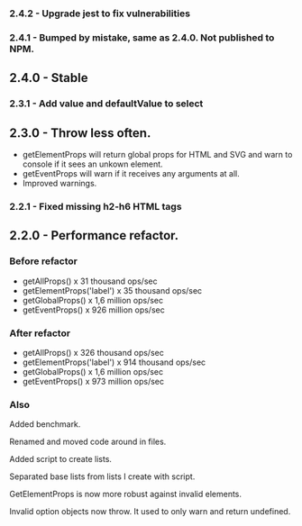 ### 2.4.2 - Upgrade jest to fix vulnerabilities

### 2.4.1 - Bumped by mistake, same as 2.4.0. Not published to NPM.

## 2.4.0 - Stable

### 2.3.1 - Add value and defaultValue to select

## 2.3.0 - Throw less often.

- getElementProps will return global props for HTML and SVG and warn to console if it sees an unkown element.
- getEventProps will warn if it receives any arguments at all.
- Improved warnings.

### 2.2.1 - Fixed missing h2-h6 HTML tags

## 2.2.0 - Performance refactor.

### Before refactor
- getAllProps() x 31 thousand ops/sec
- getElementProps('label') x 35 thousand ops/sec
- getGlobalProps() x 1,6 million ops/sec
- getEventProps() x 926 million ops/sec

### After refactor
- getAllProps() x 326 thousand ops/sec
- getElementProps('label') x 914 thousand ops/sec
- getGlobalProps() x 1,6 million ops/sec
- getEventProps() x 973 million ops/sec

### Also

Added benchmark.

Renamed and moved code around in files.

Added script to create lists.

Separated base lists from lists I create with script.

GetElementProps is now more robust against invalid elements.

Invalid option objects now throw. It used to only warn and return undefined.